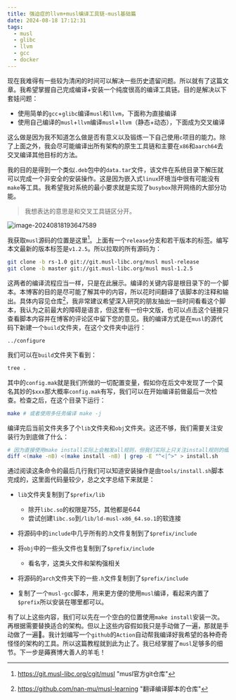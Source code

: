```yaml
---
title: 强迫症的llvm+musl编译工具链-musl基础篇
date: 2024-08-18 17:12:31
tags: 
  - musl
  - glibc
  - llvm
  - gcc
  - docker
---
```


现在我难得有一些较为清闲的时间可以解决一些历史遗留问题。所以就有了这篇文章。我希望掌握自己完成编译+安装一个纯度很高的编译工具链。目的是解决以下套娃问题：

- 使用简单的`gcc`+`glibc`编译`musl`和`llvm`，下面称为直接编译
- 使用自己编译的`musl`+`llvm`编译`musl`+`llvm`（静态+动态），下面成为交叉编译

这么做是因为我不知道怎么做是否有意义以及锻炼一下自己使用`c`项目的能力。除了上面之外，我会尽可能编译出所有架构的原生工具链和主要在`x86`和`aarch64`去交叉编译其他目标的方法。

我的目的是得到一个类似`.deb`包中的`data.tar`文件，该文件在系统目录下解压就可以完成一个非安全的安装操作。这是因为嵌入式`linux`环境当中很有可能没有`make`等工具。我希望我对系统的最小要求就是实现了`busybox`除开网络的大部分功能。

> 我想表达的意思是和交叉工具链区分开。

![image-20240818193647589](image-20240818193647589.png)

我获取`musl`源码的位置是这里[^1]。上面有一个`release`分支和若干版本的标签。编写本文最新的版本标签是`v1.2.5`。所以拉取的所有源码为：

```bash
git clone -b rs-1.0 git://git.musl-libc.org/musl musl-release
git clone -b master git://git.musl-libc.org/musl musl-1.2.5
```

这两者的编译流程应当一样，只是在此展示。编译的关键内容是根目录下的一个脚本。本博客的目的是尽可能了解其中的内容，所以花时间翻译了该脚本的注释和输出。具体内容见仓库[^2]，我非常建议希望深入研究的朋友抽出一些时间看看这个脚本，我认为之前最大的障碍是语言，但这里有一份中文版，也可以点击这个链接只查看脚本内容并在博客的评论区中留下您的意见。我的编译方式是在`musl`的源代码下新建一个`build`文件夹，在这个文件夹中运行：

```shell
../configure
```

我们可以在`build`文件夹下看到：

```bash
tree .
```

其中的`config.mak`就是我们所做的一切配置变量，假如你在后文中发现了一个莫名其妙的`$xxx`那大概率`config.mak`有写，我们可以在开始编译前做最后一次检查。检查之后，在这个目录下运行：

```bash
make # 或者使用多任务编译 make -j
```

编译完后当前文件夹多了个`lib`文件夹和`obj`文件夹。这还不够，我们需要关注安装行为到底做了什么：

```bash
# 因为直接使用make install实际上会触发all规则，但我们实际上只关注install规则的细节，所以使用diff得到两个命令的差集；其中grep -E是使用拓展正则表达式，表达式的意思是只匹配小于开头或者大于开头的行，过滤了diff的行号信息
diff <(make -nB) <(make install -nB) | grep -E "^<|^>" > install.sh
```

通过阅读这条命令的最后几行我们可以知道安装操作是由`tools/install.sh`脚本完成的，这里面代码量较少，总之文字总结下来就是：

- `lib`文件夹复制到了`$prefix/lib`
  - 除开`libc.so`的权限是755，其他都是644
  - 尝试创建`libc.so`到`/lib/ld-musl-x86_64.so.1`的软连接

- 将源码中的`include`中几乎所有的.h文件复制到了`$prefix/include`
- 将`obj`中的一些头文件也复制到了`$prefix/include`
  - 看名字，这类头文件和架构强相关
- 将源码的`arch`文件夹下的一些`.h`文件复制到了`$prefix/include`
- 复制了一个`musl-gcc`脚本，用来更方便的使用`musl`编译，看起来内置了`$prefix`所以安装在哪里都可以。

有了以上这些内容，我们可以先在一个空白的位置使用`make install`安装一次。再根据需要替换适合的架构。但以上这些内容假如我只是手动做了一遍，那就是手动做了一遍🐶。我计划编写一个`github`的`Action`自动帮我编译好我希望的各种奇奇怪怪的架构的工具。所以这篇教程就到此为止了。我已经掌握了`musl`足够多的细节。下一步是薅赛博大善人的羊毛！

[^1]: <https://git.musl-libc.org/cgit/musl> "musl官方git仓库"

[^2]: <https://github.com/nan-mu/musl-learning> "翻译编译脚本的仓库"
